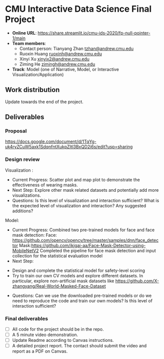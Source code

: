 # CMU Interactive Data Science Final Project

* **Online URL**: https://share.streamlit.io/cmu-ids-2020/fp-null-pointer-1/main
* **Team members**:
  * Contact person: Tianyang Zhan tzhan@andrew.cmu.edu
  * Ruoxin Huang ruoxinh@andrew.cmu.edu
  * Xinyi Xu xinyix2@andrew.cmu.edu
  * Ziming He zimingh@andrew.cmu.edu
* **Track**: Model (one of Narrative, Model, or Interactive Visualization/Application)

## Work distribution

Update towards the end of the project.

## Deliverables

### Proposal

https://docs.google.com/document/d/1TqYg-uk4ryZCuW5axk1SdqnfntXukpZItl3BxQD2i6s/edit?usp=sharing

### Design review

Visualization :
* Current Progress:
Scatter plot and map plot to demonstrate the effectiveness of wearing masks.
* Next Step:
Explore other mask related datasets and potentially add more visualizations.
* Questions:
Is this level of visualization and interaction sufficient? What is the expected level of visualization and interaction?
Any suggested additions?

Model:
* Current Progress:
Combined two pre-trained models for face and face mask detection:
Face: https://github.com/opencv/opencv/tree/master/samples/dnn/face_detector
Mask:https://github.com/ikigai-aa/Face-Mask-Detector-using-MobileNetV2
Completed the pipeline for face mask detection and input collection for the statistical evaluation model
* Next Step:
- Design and complete the statistical model for safety-level scoring
- Try to train our own CV models and explore different datasets. In particular, explore non-artificial mask datasets like https://github.com/X-zhangyang/Real-World-Masked-Face-Dataset
* Questions:
Can we use the downloaded pre-trained models or do we need to reproduce the code and train our own models?
Is this level of interaction sufficient?


### Final deliverables

- [ ] All code for the project should be in the repo.
- [ ] A 5 minute video demonstration.
- [ ] Update Readme according to Canvas instructions.
- [ ] A detailed project report. The contact should submit the video and report as a PDF on Canvas.

